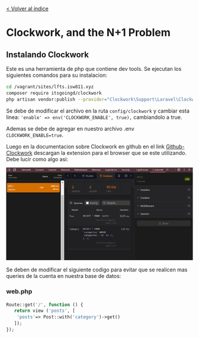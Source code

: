 [< Volver al índice](../index.md)

# Clockwork, and the N+1 Problem

## Instalando Clockwork

Este es una herramienta de php que contiene dev tools. Se ejecutan los siguientes comandos para su instalacion:

```bash
cd /vagrant/sites/lfts.isw811.xyz
composer require itsgoingd/clockwork
php artisan vendor:publish --provider="Clockwork\Support\Laravel\ClockworkServiceProvider"
```
Se debe de modificar el archivo en la ruta `config/clockwork` y cambiar esta linea: `'enable' => env('CLOCKWORK_ENABLE', true),` cambiandolo a true.

Ademas se debe de agregar en nuestro archivo .env `CLOCKWORK_ENABLE=true`.

Luego en la documentacion sobre Clockwork en github en el link [Github-Clockwork](https://github.com/itsgoingd/clockwork?tab=readme-ov-file) descargan la extension para el browser que se este utilizando. Debe lucir como algo asi:

![Clockwork](../images/Clockwork.png)

Se deben de modificar el siguiente codigo para evitar que se realicen mas queries de la cuenta en nuestra base de datos:

### web.php

```php
Route::get('/', function () {
   return view ('posts', [
    'posts'=> Post::with('category')->get()
   ]);
});
```




